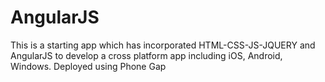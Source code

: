 # AngularJS
This is a starting app which has incorporated HTML-CSS-JS-JQUERY and AngularJS to develop a cross platform app including iOS, Android, Windows. 
Deployed using Phone Gap